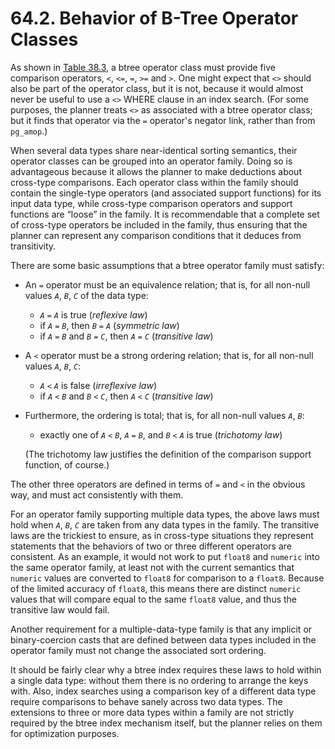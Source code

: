 # 64.2. Behavior of B-Tree Operator Classes

As shown in [Table 38.3](https://www.postgresql.org/docs/14/xindex.html#XINDEX-BTREE-STRAT-TABLE), a btree operator class must provide five comparison operators, `<`, `<=`, `=`, `>=` and `>`. One might expect that `<>` should also be part of the operator class, but it is not, because it would almost never be useful to use a `<>` WHERE clause in an index search. (For some purposes, the planner treats `<>` as associated with a btree operator class; but it finds that operator via the `=` operator's negator link, rather than from `pg_amop`.)

When several data types share near-identical sorting semantics, their operator classes can be grouped into an operator family. Doing so is advantageous because it allows the planner to make deductions about cross-type comparisons. Each operator class within the family should contain the single-type operators (and associated support functions) for its input data type, while cross-type comparison operators and support functions are “loose” in the family. It is recommendable that a complete set of cross-type operators be included in the family, thus ensuring that the planner can represent any comparison conditions that it deduces from transitivity.

There are some basic assumptions that a btree operator family must satisfy:

* An `=` operator must be an equivalence relation; that is, for all non-null values _`A`_, _`B`_, _`C`_ of the data type:
  * _`A`_ `=` _`A`_ is true (_reflexive law_)
  * if _`A`_ `=` _`B`_, then _`B`_ `=` _`A`_ (_symmetric law_)
  * if _`A`_ `=` _`B`_ and _`B`_ `=` _`C`_, then _`A`_ `=` _`C`_ (_transitive law_)
* A `<` operator must be a strong ordering relation; that is, for all non-null values _`A`_, _`B`_, _`C`_:
  * _`A`_ `<` _`A`_ is false (_irreflexive law_)
  * if _`A`_ `<` _`B`_ and _`B`_ `<` _`C`_, then _`A`_ `<` _`C`_ (_transitive law_)
*   Furthermore, the ordering is total; that is, for all non-null values _`A`_, _`B`_:

    * exactly one of _`A`_ `<` _`B`_, _`A`_ `=` _`B`_, and _`B`_ `<` _`A`_ is true (_trichotomy law_)

    (The trichotomy law justifies the definition of the comparison support function, of course.)

The other three operators are defined in terms of `=` and `<` in the obvious way, and must act consistently with them.

For an operator family supporting multiple data types, the above laws must hold when _`A`_, _`B`_, _`C`_ are taken from any data types in the family. The transitive laws are the trickiest to ensure, as in cross-type situations they represent statements that the behaviors of two or three different operators are consistent. As an example, it would not work to put `float8` and `numeric` into the same operator family, at least not with the current semantics that `numeric` values are converted to `float8` for comparison to a `float8`. Because of the limited accuracy of `float8`, this means there are distinct `numeric` values that will compare equal to the same `float8` value, and thus the transitive law would fail.

Another requirement for a multiple-data-type family is that any implicit or binary-coercion casts that are defined between data types included in the operator family must not change the associated sort ordering.

It should be fairly clear why a btree index requires these laws to hold within a single data type: without them there is no ordering to arrange the keys with. Also, index searches using a comparison key of a different data type require comparisons to behave sanely across two data types. The extensions to three or more data types within a family are not strictly required by the btree index mechanism itself, but the planner relies on them for optimization purposes.

